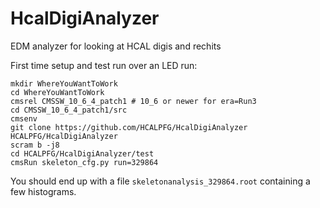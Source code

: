# HcalDigiAnalyzer
EDM analyzer for looking at HCAL digis and rechits

First time setup and test run over an LED run:

```
mkdir WhereYouWantToWork
cd WhereYouWantToWork
cmsrel CMSSW_10_6_4_patch1 # 10_6 or newer for era=Run3
cd CMSSW_10_6_4_patch1/src
cmsenv
git clone https://github.com/HCALPFG/HcalDigiAnalyzer HCALPFG/HcalDigiAnalyzer
scram b -j8
cd HCALPFG/HcalDigiAnalyzer/test
cmsRun skeleton_cfg.py run=329864
```

You should end up with a file `skeletonanalysis_329864.root` containing a few histograms.

